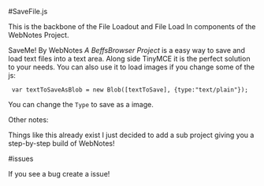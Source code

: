 #SaveFile.js 

This is the backbone of the File Loadout and File Load In components of the WebNotes Project. 

SaveMe! By WebNotes *A BeffsBrowser Project* is a easy way to save and load text files into a text area. Along side TinyMCE it is the perfect solution to your needs. You can also use it to load images if you change some of the js: 


` var textToSaveAsBlob = new Blob([textToSave], {type:"text/plain"});`

You can change the `Type` to save as a image. 

Other notes:

Things like this already exist I just decided to add a sub project giving you a step-by-step build of WebNotes!


#issues

If you see a bug create a issue!
